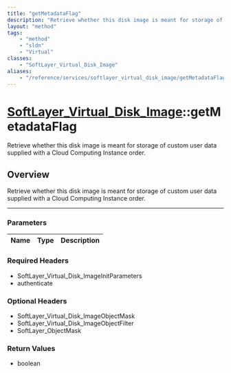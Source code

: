 ```yaml
---
title: "getMetadataFlag"
description: "Retrieve whether this disk image is meant for storage of custom user data supplied with a Cloud Computing Instance order... "
layout: "method"
tags:
    - "method"
    - "sldn"
    - "Virtual"
classes:
    - "SoftLayer_Virtual_Disk_Image"
aliases:
    - "/reference/services/softlayer_virtual_disk_image/getMetadataFlag"
---
```

# [SoftLayer_Virtual_Disk_Image](/reference/services/SoftLayer_Virtual_Disk_Image)::getMetadataFlag


Retrieve whether this disk image is meant for storage of custom user data supplied with a Cloud Computing Instance order.


## Overview 
Retrieve whether this disk image is meant for storage of custom user data supplied with a Cloud Computing Instance order.

-----

### Parameters 
|Name | Type | Description |
| --- | --- | --- |


### Required Headers
* SoftLayer_Virtual_Disk_ImageInitParameters
* authenticate


### Optional Headers
* SoftLayer_Virtual_Disk_ImageObjectMask
* SoftLayer_Virtual_Disk_ImageObjectFilter
* SoftLayer_ObjectMask

### Return Values
* boolean




